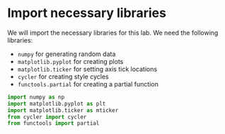 # Import necessary libraries

We will import the necessary libraries for this lab. We need the following libraries:

- `numpy` for generating random data
- `matplotlib.pyplot` for creating plots
- `matplotlib.ticker` for setting axis tick locations
- `cycler` for creating style cycles
- `functools.partial` for creating a partial function

```python
import numpy as np
import matplotlib.pyplot as plt
import matplotlib.ticker as mticker
from cycler import cycler
from functools import partial
```
